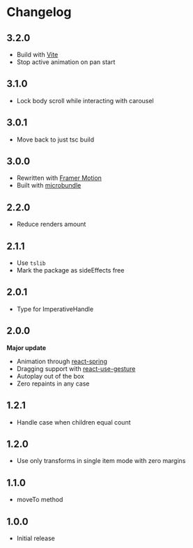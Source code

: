 # Changelog

## 3.2.0

- Build with [Vite](https://vitejs.dev/)
- Stop active animation on pan start

## 3.1.0

- Lock body scroll while interacting with carousel

## 3.0.1

- Move back to just tsc build

## 3.0.0

- Rewritten with [Framer Motion](https://github.com/framer/motion)
- Built with [microbundle](https://github.com/developit/microbundle)

## 2.2.0

- Reduce renders amount

## 2.1.1

- Use `tslib`
- Mark the package as sideEffects free

## 2.0.1

- Type for ImperativeHandle

## 2.0.0

**Major update**

- Animation through [react-spring](https://github.com/react-spring/react-spring)
- Dragging support with [react-use-gesture](https://github.com/react-spring/react-use-gesture)
- Autoplay out of the box
- Zero repaints in any case

## 1.2.1

- Handle case when children equal count

## 1.2.0

- Use only transforms in single item mode with zero margins

## 1.1.0

- moveTo method

## 1.0.0

- Initial release
